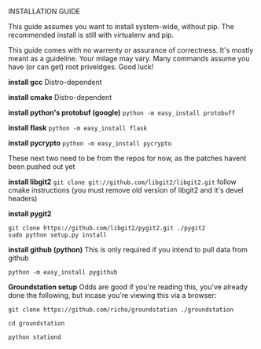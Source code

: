 INSTALLATION GUIDE

This guide assumes you want to install system-wide, without pip. The
recommended install is still with virtualenv and pip.

This guide comes with no warrenty or assurance of correctness.  It's mostly meant as a guideline.
Your milage may vary.  Many commands assume you have (or can get) root priveldges.  Good luck!


__install gcc__
Distro-dependent

__install cmake__
Distro-dependent

__install python's protobuf (google)__
`python -m easy_install protobuff`

__install flask__
`python -m easy_install flask`

__install pycrypto__
`python -m easy_install pycrypto`

These next two need to be from the repos for now, as the patches havent been pushed out yet

__install libgit2__
`git clone git://github.com/libgit2/libgit2.git`
 follow cmake instructions
(you must remove old version of libgit2 and it's devel headers)

__install pygit2__
```
git clone https://github.com/libgit2/pygit2.git ./pygit2
sudo python setup.py install
```

__install github (python)__
This is only required if you intend to pull data from github

`python -m easy_install pygithub`

__Groundstation setup__
Odds are good if you're reading this, you've already done the following, but incase you're viewing this via a browser:
```
git clone https://github.com/richo/groundstation ./groundstation

cd groundstation

python stationd
```
